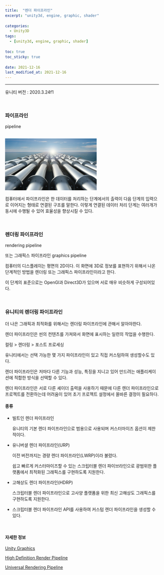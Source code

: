 ```yaml
---
title:  "렌더 파이프라인"
excerpt: "unity3d, engine, graphic, shader"

categories:
  - Unity3D
tags:
  - [unity3d, engine, graphic, shader]

toc: true
toc_sticky: true
 
date: 2021-12-16
last_modified_at: 2021-12-16
---  
```


***

유니티 버전 : 2020.3.24f1

<br>

### 파이프라인

pipeline

<br>

<img title="pipeline" src="../assets/images/20211216_Posting/pipeline.png" width="300">

<br>

컴퓨터에서 파이프라인은 한 데이터를 처리하는 단계에서의 출력이 다음 단계의 입력으로 이어지는 형태로 연결된 구조를 말한다. 이렇게 연결된 데이터 처리 단계는 여러개가 동시에 수행될 수 있어 효율성을 향상시킬 수 있다.  

<br>

### 렌더링 파이프라인

rendering pipeline

또는 그래픽스 파이프라인 graphics pipeline

컴퓨터의 디스플레이는 평면의 2D이다. 이 화면에 3D로 정보를 표현하기 위해서 나온 단계적인 방법을 렌더링 또는 그래픽스 파이프라인이라고 한다.  

이 단계의 표준으로는 OpenGl과 Direct3D가 있으며 서로 매우 비슷하게 구성되어있다.  

<br>

### 유니티의 렌더링 파이프라인

더 나은 그래픽과 최적화를 위해서는 렌더링 파이프라인에 관해서 알아야한다.

렌더 파이프라인은 씬의 컨텐츠를 가져와서 화면에 표시하는 일련의 작업을 수행한다. 

컬링 > 렌더링 > 포스트 프로세싱

유니티에서는 선택 가능한 몇 가지 파이프라인이 있고 직접 커스텀하여 생성할수도 있다.  

렌더 파이프라인은 저마다 다른 기능과 성능, 특징을 지니고 있어 만드려는 애플리케이션에 적합한 방식을 선택할 수 있다. 

렌더 파이프라인은 서로 다른 셰이더 출력을 사용하기 때문에 다른 렌더 파이프라인으로 프로젝트를 전환하는데 어려움이 있어 초기 프로젝트 설정에서 올바른 결정이 필요하다.  

#### 종류

* 빌트인 렌더 파이프라인

  유니티의 기본 렌더 파이프라인으로 범용으로 사용되며 커스터마이즈 옵션이 제한적이다. 

* 유니버셜 렌더 파이프라인(URP)

  이전 버전까지는 경량 렌더 파이프라인(LWRP)이라 불렸다.

  쉽고 빠르게 커스터마이즈할 수 있는 스크립터블 렌더 파이브라인으로 광범위한 플랫폼에서 최적화된 그래픽스를 구현하도록 지원한다. 

* 고해상도 렌더 파이프라인(HDRP)

  스크립터블 렌더 파이프라인으로 고사양 플랫폼을 위한 최신 고해상도 그래픽스를 구현하도록 지원한다.  

* 스크립터블 렌더 파이프라인 API를 사용하여 커스텀 렌더 파이프라인을 생성할 수 있다.

<br>

#### 자세한 정보

<a href="https://docs.unity3d.com/kr/2020.3/Manual/Graphics.html" title="Unity3D Document">Unity Graphics</a>

<a href="https://docs.unity3d.com/kr/Packages/com.unity.render-pipelines.high-definition@6.5/manual/index.html" title="HDRP">High Definition Render Pipeline</a>

<a href="https://docs.unity3d.com/kr/Packages/com.unity.render-pipelines.universal@8.2/manual/index.html" title="URP">Universal Rendering Pipeline</a>


